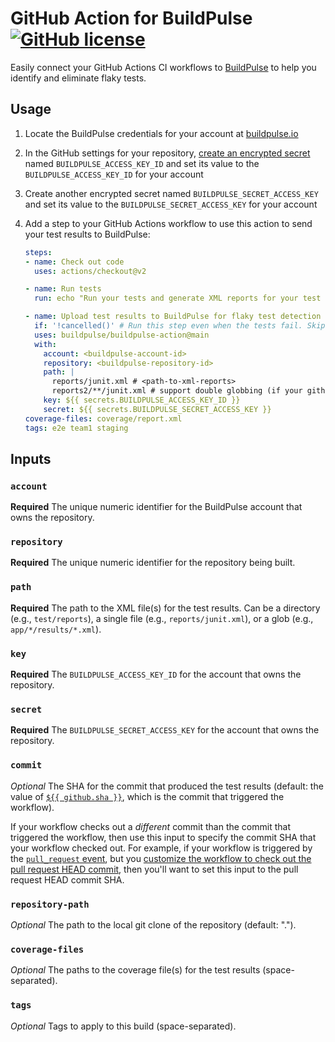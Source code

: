 # GitHub Action for BuildPulse [![GitHub license](https://img.shields.io/badge/license-MIT-blue.svg)](https://raw.githubusercontent.com/buildpulse/buildpulse-action/main/LICENSE)

Easily connect your GitHub Actions CI workflows to [BuildPulse][buildpulse.io] to help you identify and eliminate flaky tests.

## Usage

1. Locate the BuildPulse credentials for your account at [buildpulse.io][]
2. In the GitHub settings for your repository, [create an encrypted secret](https://help.github.com/en/actions/configuring-and-managing-workflows/creating-and-storing-encrypted-secrets#creating-encrypted-secrets) named `BUILDPULSE_ACCESS_KEY_ID` and set its value to the `BUILDPULSE_ACCESS_KEY_ID` for your account
3. Create another encrypted secret named `BUILDPULSE_SECRET_ACCESS_KEY` and set its value to the `BUILDPULSE_SECRET_ACCESS_KEY` for your account
4. Add a step to your GitHub Actions workflow to use this action to send your test results to BuildPulse:

    ```yaml
    steps:
    - name: Check out code
      uses: actions/checkout@v2

    - name: Run tests
      run: echo "Run your tests and generate XML reports for your test results"

    - name: Upload test results to BuildPulse for flaky test detection
      if: '!cancelled()' # Run this step even when the tests fail. Skip if the workflow is cancelled.
      uses: buildpulse/buildpulse-action@main
      with:
        account: <buildpulse-account-id>
        repository: <buildpulse-repository-id>
        path: |
          reports/junit.xml # <path-to-xml-reports>
          reports2/**/junit.xml # support double globbing (if your github-hosted runner OS uses bash 4+)
        key: ${{ secrets.BUILDPULSE_ACCESS_KEY_ID }}
        secret: ${{ secrets.BUILDPULSE_SECRET_ACCESS_KEY }}
	coverage-files: coverage/report.xml
	tags: e2e team1 staging
    ```

## Inputs

### `account`

**Required** The unique numeric identifier for the BuildPulse account that owns the repository.

### `repository`

**Required** The unique numeric identifier for the repository being built.

### `path`

**Required** The path to the XML file(s) for the test results. Can be a directory (e.g., `test/reports`), a single file (e.g., `reports/junit.xml`), or a glob (e.g., `app/*/results/*.xml`).

### `key`

**Required** The `BUILDPULSE_ACCESS_KEY_ID` for the account that owns the repository.

### `secret`

**Required** The `BUILDPULSE_SECRET_ACCESS_KEY` for the account that owns the repository.

### `commit`

_Optional_ The SHA for the commit that produced the test results (default: the value of [`${{ github.sha }}`](https://docs.github.com/en/actions/learn-github-actions/contexts#github-context), which is the commit that triggered the workflow).

If your workflow checks out a _different_ commit than the commit that triggered the workflow, then use this input to specify the commit SHA that your workflow checked out. For example, if your workflow is triggered by the [`pull_request` event](https://docs.github.com/en/actions/using-workflows/events-that-trigger-workflows#pull_request), but you [customize the workflow to check out the pull request HEAD commit](https://github.com/actions/checkout/tree/v3.0.2#checkout-pull-request-head-commit-instead-of-merge-commit), then you'll want to set this input to the pull request HEAD commit SHA.

### `repository-path`

_Optional_ The path to the local git clone of the repository (default: ".").

### `coverage-files`

_Optional_ The paths to the coverage file(s) for the test results (space-separated).

### `tags`

_Optional_ Tags to apply to this build (space-separated).


[buildpulse.io]: https://buildpulse.io
